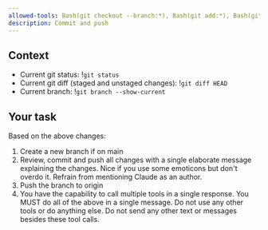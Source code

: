 ```yaml
---
allowed-tools: Bash(git checkout --branch:*), Bash(git add:*), Bash(git status:*), Bash(git push:*), Bash(git commit:*), Bash(gh pr create:*)
description: Commit and push
---
```


## Context

- Current git status: !`git status`
- Current git diff (staged and unstaged changes): !`git diff HEAD`
- Current branch: !`git branch --show-current`

## Your task

Based on the above changes:

1. Create a new branch if on main
2. Review, commit and push all changes with a single elaborate message explaining the changes. Nice if you use some emoticons but don't overdo it. Refrain from mentioning Claude as an author.
3. Push the branch to origin
4. You have the capability to call multiple tools in a single response. You MUST do all of the above in a single message. Do not use any other tools or do anything else. Do not send any other text or messages besides these tool calls.

